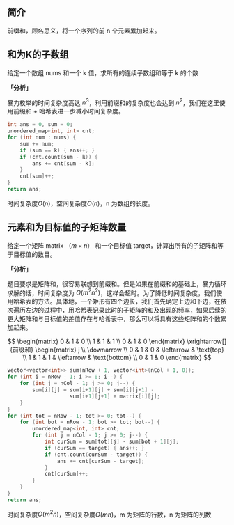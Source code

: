 ## 简介
前缀和，顾名思义，将一个序列的前 n 个元素累加起来。

## 和为K的子数组
给定一个数组 nums 和一个 k 值，求所有的连续子数组和等于 k 的个数

**「分析」**

暴力枚举的时间复杂度高达 $n^{3}$，利用前缀和的复杂度也会达到 $n^{2}$，我们在这里使用前缀和 + 哈希表进一步减小时间复杂度。

```cpp
int ans = 0, sum = 0;
unordered_map<int, int> cnt;
for (int num : nums) {
    sum += num;
    if (sum == k) { ans++; }
    if (cnt.count(sum - k)) {
        ans += cnt[sum - k];
    }
    cnt[sum]++;
}
return ans;
```
时间复杂度$O(n)$，空间复杂度$O(n)$，n 为数组的长度。

## 元素和为目标值的子矩阵数量
给定一个矩阵 matrix （$m \times n$） 和一个目标值 target，计算出所有的子矩阵和等于目标值的数目。

**「分析」**

题目要求是矩阵和，很容易联想到前缀和。但是如果在前缀和的基础上，暴力循环求解的话，时间复杂度为 $O(m^{2}n^{2})$，这样会超时。为了降低时间复杂度，我们使用哈希表的方法。具体地，一个矩形有四个边长，我们首先确定上边和下边，在依次遍历左边的过程中，用哈希表记录此时的子矩阵的和及出现的频率，如果后续的更大矩阵和与目标值的差值存在与哈希表中，那么可以将具有这些矩阵和的个数累加起来。

$$
\begin{matrix}
0 & 1 & 0 \\
1 & 1 & 1 \\
0 & 1 & 0
\end{matrix} \xrightarrow[]{前缀和}
\begin{matrix}
j \\
\downarrow \\
0 & 1 & 0 & \leftarrow & \text{top} \\
1 & 1 & 1 & \leftarrow & \text{bottom} \\
0 & 1 & 0
\end{matrix}
$$

```cpp
vector<vector<int>> sum(nRow + 1, vector<int>(nCol + 1, 0));
for (int i = nRow - 1; i >= 0; i--) {
    for (int j = nCol - 1; j >= 0; j--) {
        sum[i][j] = sum[i+1][j] + sum[i][j+1] -
                    sum[i+1][j+1] + matrix[i][j];
    }
}
for (int tot = nRow - 1; tot >= 0; tot--) {
    for (int bot = nRow - 1; bot >= tot; bot--) {
        unordered_map<int, int> cnt;
        for (int j = nCol - 1; j >= 0; j--) {
            int curSum = sum[tot][j] - sum[bot + 1][j];
            if (curSum == target) { ans++; }
            if (cnt.count(curSum - target)) {
                ans += cnt[curSum - target];
            }
            cnt[curSum]++;
        }
    }
}
return ans;
```
时间复杂度$O(m^{2}n)$，空间复杂度$O(mn)$，m 为矩阵的行数，n 为矩阵的列数
